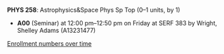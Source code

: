 **PHYS 258**: Astrophysics&Space Phys Sp Top (0–1 units, by 1)

- **A00** (Seminar) at 12:00 pm–12:50 pm on Friday at SERF 383 by Wright, Shelley Adams (A13231477)

[Enrollment numbers over time](./PHYS258.tsv)
